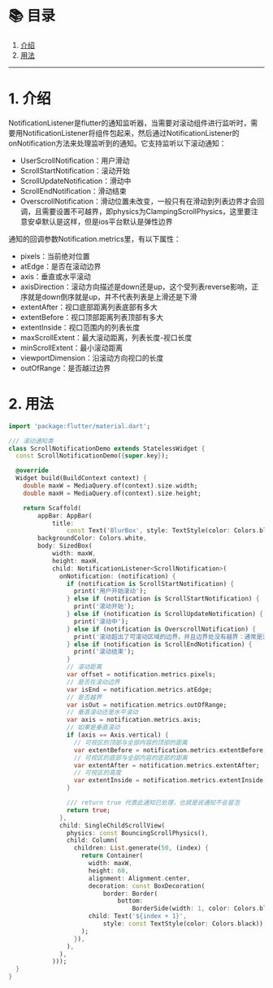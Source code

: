 # 📚 目录

1. [介绍](#1-介绍)
2. [用法](#2-用法)
---

# 1. 介绍

NotificationListener是flutter的通知监听器，当需要对滚动组件进行监听时，需要用NotificationListener将组件包起来，然后通过NotificationListener的onNotification方法来处理监听到的通知。它支持监听以下滚动通知：

- UserScrollNotification：用户滑动
- ScrollStartNotification：滚动开始
- ScrollUpdateNotification：滑动中
- ScrollEndNotification：滑动结束
- OverscrollNotification：滑动位置未改变，一般只有在滑动到列表边界才会回调，且需要设置不可越界，即physics为ClampingScrollPhysics，这里要注意安卓默认是这样，但是ios平台默认是弹性边界

通知的回调参数Notification.metrics里，有以下属性：

- pixels：当前绝对位置
- atEdge：是否在滚动边界
- axis：垂直或水平滚动
- axisDirection：滚动方向描述是down还是up，这个受列表reverse影响，正序就是down倒序就是up，并不代表列表是上滑还是下滑
- extentAfter：视口底部距离列表底部有多大
- extentBefore：视口顶部距离列表顶部有多大
- extentInside：视口范围内的列表长度
- maxScrollExtent：最大滚动距离，列表长度-视口长度
- minScrollExtent：最小滚动距离
- viewportDimension：沿滚动方向视口的长度
- outOfRange：是否越过边界

# 2. 用法

```dart
import 'package:flutter/material.dart';

/// 滚动通知类
class ScrollNotificationDemo extends StatelessWidget {
  const ScrollNotificationDemo({super.key});

  @override
  Widget build(BuildContext context) {
    double maxW = MediaQuery.of(context).size.width;
    double maxH = MediaQuery.of(context).size.height;

    return Scaffold(
        appBar: AppBar(
            title:
                const Text('BlurBox', style: TextStyle(color: Colors.black))),
        backgroundColor: Colors.white,
        body: SizedBox(
            width: maxW,
            height: maxH,
            child: NotificationListener<ScrollNotification>(
              onNotification: (notification) {
                if (notification is ScrollStartNotification) {
                  print('用户开始滚动');
                } else if (notification is ScrollStartNotification) {
                  print('滚动开始');
                } else if (notification is ScrollUpdateNotification) {
                  print('滚动中');
                } else if (notification is OverscrollNotification) {
                  print('滚动超出了可滚动区域的边界，并且边界处没有越界：通常是没设置滚动physics');
                } else if (notification is ScrollEndNotification) {
                  print('滚动结束');
                }
                // 滚动距离
                var offset = notification.metrics.pixels;
                // 是否在滚动边界
                var isEnd = notification.metrics.atEdge;
                // 是否越界
                var isOut = notification.metrics.outOfRange;
                // 垂直滚动还是水平滚动
                var axis = notification.metrics.axis;
                // 如果是垂直滚动
                if (axis == Axis.vertical) {
                  // 可视区的顶部与全部内容的顶部的距离
                  var extentBefore = notification.metrics.extentBefore;
                  // 可视区的底部与全部内容的底部的距离
                  var extentAfter = notification.metrics.extentAfter;
                  // 可视区的高度
                  var extentInside = notification.metrics.extentInside;
                }

                /// return true 代表此通知已处理，也就是说通知不会冒泡
                return true;
              },
              child: SingleChildScrollView(
                physics: const BouncingScrollPhysics(),
                child: Column(
                  children: List.generate(50, (index) {
                    return Container(
                      width: maxW,
                      height: 60,
                      alignment: Alignment.center,
                      decoration: const BoxDecoration(
                          border: Border(
                              bottom:
                                  BorderSide(width: 1, color: Colors.black))),
                      child: Text('${index + 1}',
                          style: const TextStyle(color: Colors.black)),
                    );
                  }),
                ),
              ),
            )));
  }
}
```